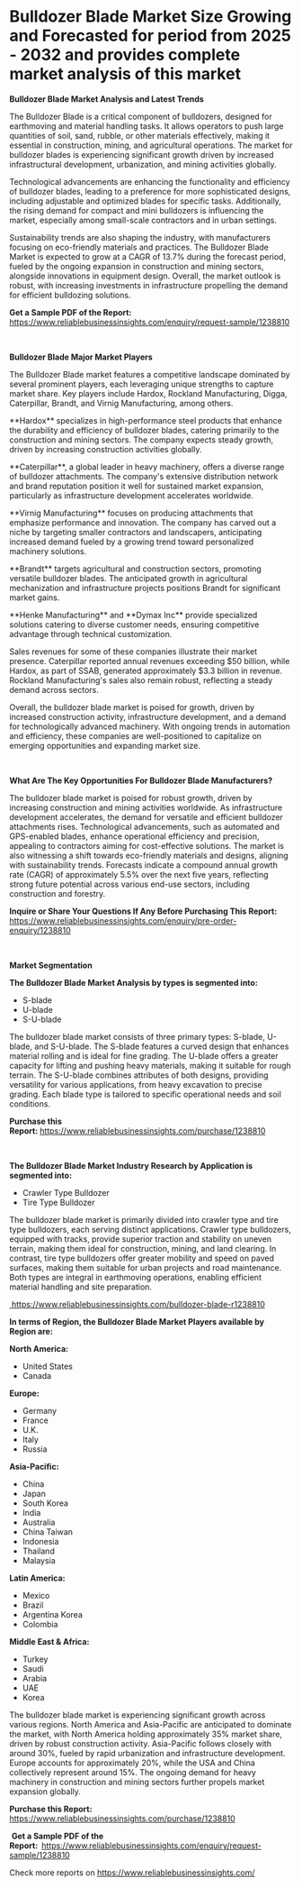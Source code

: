 <p><h1>Bulldozer Blade Market Size Growing and Forecasted for period from 2025 - 2032 and provides complete market analysis of this market</h1></p><p><strong>Bulldozer Blade Market Analysis and Latest Trends</strong></p>
<p><p>The Bulldozer Blade is a critical component of bulldozers, designed for earthmoving and material handling tasks. It allows operators to push large quantities of soil, sand, rubble, or other materials effectively, making it essential in construction, mining, and agricultural operations. The market for bulldozer blades is experiencing significant growth driven by increased infrastructural development, urbanization, and mining activities globally. </p><p>Technological advancements are enhancing the functionality and efficiency of bulldozer blades, leading to a preference for more sophisticated designs, including adjustable and optimized blades for specific tasks. Additionally, the rising demand for compact and mini bulldozers is influencing the market, especially among small-scale contractors and in urban settings. </p><p>Sustainability trends are also shaping the industry, with manufacturers focusing on eco-friendly materials and practices. The Bulldozer Blade Market is expected to grow at a CAGR of 13.7% during the forecast period, fueled by the ongoing expansion in construction and mining sectors, alongside innovations in equipment design. Overall, the market outlook is robust, with increasing investments in infrastructure propelling the demand for efficient bulldozing solutions.</p></p>
<p><strong>Get a Sample PDF of the Report:&nbsp;</strong> <a href="https://www.reliablebusinessinsights.com/enquiry/request-sample/1238810?utm_campaign=3076&utm_medium=2&utm_source=Github&utm_content=ia&utm_term=11042025&utm_id=bulldozer-blade">https://www.reliablebusinessinsights.com/enquiry/request-sample/1238810</a></p>
<p>&nbsp;</p>
<p><strong>Bulldozer Blade Major Market Players</strong></p>
<p><p>The Bulldozer Blade market features a competitive landscape dominated by several prominent players, each leveraging unique strengths to capture market share. Key players include Hardox, Rockland Manufacturing, Digga, Caterpillar, Brandt, and Virnig Manufacturing, among others.</p><p>**Hardox** specializes in high-performance steel products that enhance the durability and efficiency of bulldozer blades, catering primarily to the construction and mining sectors. The company expects steady growth, driven by increasing construction activities globally.</p><p>**Caterpillar**, a global leader in heavy machinery, offers a diverse range of bulldozer attachments. The company's extensive distribution network and brand reputation position it well for sustained market expansion, particularly as infrastructure development accelerates worldwide.</p><p>**Virnig Manufacturing** focuses on producing attachments that emphasize performance and innovation. The company has carved out a niche by targeting smaller contractors and landscapers, anticipating increased demand fueled by a growing trend toward personalized machinery solutions.</p><p>**Brandt** targets agricultural and construction sectors, promoting versatile bulldozer blades. The anticipated growth in agricultural mechanization and infrastructure projects positions Brandt for significant market gains.</p><p>**Henke Manufacturing** and **Dymax Inc** provide specialized solutions catering to diverse customer needs, ensuring competitive advantage through technical customization.</p><p>Sales revenues for some of these companies illustrate their market presence. Caterpillar reported annual revenues exceeding $50 billion, while Hardox, as part of SSAB, generated approximately $3.3 billion in revenue. Rockland Manufacturing's sales also remain robust, reflecting a steady demand across sectors.</p><p>Overall, the bulldozer blade market is poised for growth, driven by increased construction activity, infrastructure development, and a demand for technologically advanced machinery. With ongoing trends in automation and efficiency, these companies are well-positioned to capitalize on emerging opportunities and expanding market size.</p></p>
<p>&nbsp;</p>
<p><strong>What Are The Key Opportunities For Bulldozer Blade Manufacturers?</strong></p>
<p><p>The bulldozer blade market is poised for robust growth, driven by increasing construction and mining activities worldwide. As infrastructure development accelerates, the demand for versatile and efficient bulldozer attachments rises. Technological advancements, such as automated and GPS-enabled blades, enhance operational efficiency and precision, appealing to contractors aiming for cost-effective solutions. The market is also witnessing a shift towards eco-friendly materials and designs, aligning with sustainability trends. Forecasts indicate a compound annual growth rate (CAGR) of approximately 5.5% over the next five years, reflecting strong future potential across various end-use sectors, including construction and forestry.</p></p>
<p><strong>Inquire or Share Your Questions If Any Before Purchasing This Report:</strong> <a href="https://www.reliablebusinessinsights.com/enquiry/pre-order-enquiry/1238810?utm_campaign=3076&utm_medium=2&utm_source=Github&utm_content=ia&utm_term=11042025&utm_id=bulldozer-blade">https://www.reliablebusinessinsights.com/enquiry/pre-order-enquiry/1238810</a></p>
<p>&nbsp;</p>
<p><strong>Market Segmentation</strong></p>
<p><strong>The Bulldozer Blade Market Analysis by types is segmented into:</strong></p>
<p><ul><li>S-blade</li><li>U-blade</li><li>S-U-blade</li></ul></p>
<p><p>The bulldozer blade market consists of three primary types: S-blade, U-blade, and S-U-blade. The S-blade features a curved design that enhances material rolling and is ideal for fine grading. The U-blade offers a greater capacity for lifting and pushing heavy materials, making it suitable for rough terrain. The S-U-blade combines attributes of both designs, providing versatility for various applications, from heavy excavation to precise grading. Each blade type is tailored to specific operational needs and soil conditions.</p></p>
<p><strong>Purchase this Report:&nbsp;</strong><a href="https://www.reliablebusinessinsights.com/purchase/1238810?utm_campaign=3076&utm_medium=2&utm_source=Github&utm_content=ia&utm_term=11042025&utm_id=bulldozer-blade">https://www.reliablebusinessinsights.com/purchase/1238810</a></p>
<p>&nbsp;</p>
<p><strong>The Bulldozer Blade Market Industry Research by Application is segmented into:</strong></p>
<p><ul><li>Crawler Type Bulldozer</li><li>Tire Type Bulldozer</li></ul></p>
<p><p>The bulldozer blade market is primarily divided into crawler type and tire type bulldozers, each serving distinct applications. Crawler type bulldozers, equipped with tracks, provide superior traction and stability on uneven terrain, making them ideal for construction, mining, and land clearing. In contrast, tire type bulldozers offer greater mobility and speed on paved surfaces, making them suitable for urban projects and road maintenance. Both types are integral in earthmoving operations, enabling efficient material handling and site preparation.</p></p>
<p><a href="https://www.reliablebusinessinsights.com/bulldozer-blade-r1238810?utm_campaign=3076&utm_medium=2&utm_source=Github&utm_content=ia&utm_term=11042025&utm_id=bulldozer-blade">&nbsp;https://www.reliablebusinessinsights.com/bulldozer-blade-r1238810</a></p>
<p><strong>In terms of Region, the Bulldozer Blade Market Players available by Region are:</strong></p>
<p>
    <p> <strong> North America: </strong>
        <ul>
            <li>United States</li>
            <li>Canada</li>
        </ul>
        </p> 
    <p> <strong> Europe: </strong>
        <ul>
            <li>Germany</li>
            <li>France</li>
            <li>U.K.</li>
            <li>Italy</li>
            <li>Russia</li>
        </ul>
        </p> 
    <p> <strong> Asia-Pacific: </strong>
        <ul>
            <li>China</li>
            <li>Japan</li>
            <li>South Korea</li>
            <li>India</li>
            <li>Australia</li>
            <li>China Taiwan</li>
            <li>Indonesia</li>
            <li>Thailand</li>
            <li>Malaysia</li>
        </ul>
        </p> 
    <p> <strong> Latin America: </strong>
        <ul>
            <li>Mexico</li>
            <li>Brazil</li>
            <li>Argentina Korea</li>
            <li>Colombia</li>
        </ul>
        </p> 
    <p> <strong> Middle East & Africa: </strong>
        <ul>
            <li>Turkey</li>
            <li>Saudi</li>
            <li>Arabia</li>
            <li>UAE</li>
            <li>Korea</li>
        </ul>
    </p>
    </p>
<p><p>The bulldozer blade market is experiencing significant growth across various regions. North America and Asia-Pacific are anticipated to dominate the market, with North America holding approximately 35% market share, driven by robust construction activity. Asia-Pacific follows closely with around 30%, fueled by rapid urbanization and infrastructure development. Europe accounts for approximately 20%, while the USA and China collectively represent around 15%. The ongoing demand for heavy machinery in construction and mining sectors further propels market expansion globally.</p></p>
<p><strong>Purchase this Report: </strong><a href="https://www.reliablebusinessinsights.com/purchase/1238810?utm_campaign=3076&utm_medium=2&utm_source=Github&utm_content=ia&utm_term=11042025&utm_id=bulldozer-blade">https://www.reliablebusinessinsights.com/purchase/1238810</a></p>
<p>&nbsp;<strong>Get a Sample PDF of the Report:&nbsp;&nbsp;</strong><a href="https://www.reliablebusinessinsights.com/enquiry/request-sample/1238810?utm_campaign=3076&utm_medium=2&utm_source=Github&utm_content=ia&utm_term=11042025&utm_id=bulldozer-blade">https://www.reliablebusinessinsights.com/enquiry/request-sample/1238810</a></p>
<p><strong></strong></p>
<p>Check more reports on <a href="https://www.reliablebusinessinsights.com/?utm_campaign=3076&utm_medium=2&utm_source=Github&utm_content=ia&utm_term=11042025&utm_id=bulldozer-blade">https://www.reliablebusinessinsights.com/</a></p>